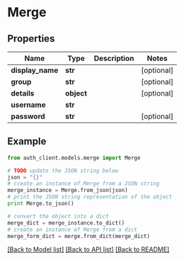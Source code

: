 # Merge


## Properties
Name | Type | Description | Notes
------------ | ------------- | ------------- | -------------
**display_name** | **str** |  | [optional] 
**group** | **str** |  | [optional] 
**details** | **object** |  | [optional] 
**username** | **str** |  | 
**password** | **str** |  | [optional] 

## Example

```python
from auth_client.models.merge import Merge

# TODO update the JSON string below
json = "{}"
# create an instance of Merge from a JSON string
merge_instance = Merge.from_json(json)
# print the JSON string representation of the object
print Merge.to_json()

# convert the object into a dict
merge_dict = merge_instance.to_dict()
# create an instance of Merge from a dict
merge_form_dict = merge.from_dict(merge_dict)
```
[[Back to Model list]](../README.md#documentation-for-models) [[Back to API list]](../README.md#documentation-for-api-endpoints) [[Back to README]](../README.md)


